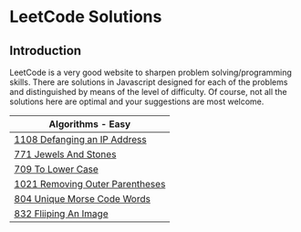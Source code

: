 # **LeetCode Solutions**

## Introduction

LeetCode is a very good website to sharpen problem solving/programming skills. There are solutions in Javascript designed for each of the problems and distinguished by means of the level of difficulty. Of course, not all the solutions here are optimal and your suggestions are most welcome.

| Algorithms - Easy |
| ------------- |
| [1108 Defanging an IP Address](Level_Easy/1108_Defanging_IP_Address.js) |
| [771 Jewels And Stones](Level_Easy/771_Jewels_And_Stones.js) |
| [709 To Lower Case](Level_Easy/709_ToLowerCase.js) |
| [1021 Removing Outer Parentheses](Level_Easy/1021_Remove_Outer_Parentheses.js)
| [804 Unique Morse Code Words](Level_Easy/804_Unique_Morse_Code.js)
| [832 Fliiping An Image](Level_Easy/832_Flipping_An_Image.js)
